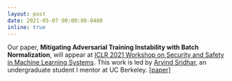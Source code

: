 ```yaml
---
layout: post
date: 2021-05-07 00:00:00-0400
inline: true
---
```


Our paper, __Mitigating Adversarial Training Instability with Batch Normalization__, will appear at [ICLR 2021 Workshop on Security and Safety in Machine Learning Systems](https://aisecure-workshop.github.io/aml-iclr2021/). This work is led by [Arvind Sridhar](https://www.arvindpsridhar.com/), an undergraduate student I mentor at UC Berkeley. [[paper]](https://aisecure-workshop.github.io/aml-iclr2021/papers/43.pdf)